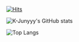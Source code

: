 [![Hits](https://hits.seeyoufarm.com/api/count/incr/badge.svg?url=https%3A%2F%2Fgithub.com%2Fdoitkim&count_bg=%2379C83D&title_bg=%23555555&icon=&icon_color=%23E7E7E7&title=hits&edge_flat=false)](https://hits.seeyoufarm.com)

![K-Junyyy's GitHub stats](https://github-readme-stats.vercel.app/api?username=doitkim&show_icons=true&theme=tokyonight)

![Top Langs](https://github-readme-stats.vercel.app/api/top-langs/?username=doitkim&layout=compact&theme=tokyonight)
